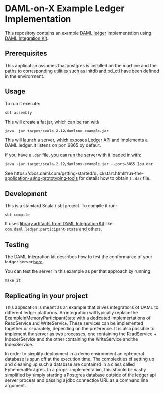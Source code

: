 # DAML-on-X Example Ledger Implementation

This repository contains an example [DAML
ledger](https://docs.daml.com/concepts/ledger-model/index.html) implementation
using [DAML Integration
Kit](https://docs.daml.com/daml-integration-kit/index.html).

## Prerequisites

This application assumes that postgres is installed on the machine and the
paths to corresponding utilities such as initdb and pd_ctl have been defined in the
environment.


## Usage

To run it execute:

    sbt assembly

This will create a fat jar, which can be ran with

    java -jar target/scala-2.12/damlonx-example.jar

This will launch a server, which exposes [Ledger
API](https://docs.daml.com/app-dev/ledger-api-introduction/index.html) and
implements a DAML ledger. It listens on port 6865 by default.

If you have a `.dar` file, you can run the server with it loaded in with:

    java -jar target/scala-2.12/damlonx-example.jar --port=6865 Iou.dar

See https://docs.daml.com/getting-started/quickstart.html#run-the-application-using-prototyping-tools
for details how to obtain a `.dar` file.

## Development

This is a standard Scala / sbt project. To compile it run:

    sbt compile

It uses [library artifacts from DAML Integration
Kit](https://docs.daml.com/daml-integration-kit/index.html#library-infrastructure-overview)
like `com.daml.ledger.participant-state` and others.

## Testing

The DAML Integration kit describes how to test the conformance of your ledger
server
[here](https://docs.daml.com/daml-integration-kit/index.html#integration-kit-testing).

You can test the server in this example as per that approach by running

    make it

## Replicating in your project

This application is meant as an example that drives integrations of DAML to 
different ledger platforms. An integration will typically replace the
ExampleInMemoryParticipantState with a dedicated implementations of ReadService 
and WriteService. These services can be implemented together or separately,
depending on the preference. It is also possible to implement the server as two
processes, one containing the ReadService + IndexerService and the other 
containing the WriteService and the IndexService.

In order to simplify deployment in a demo environment
an epheperal database is spun off at the execution time. The complexities of setting
up and cleaning up such a database are contained in a class called EphemeralPostgres.
In a proper implementation, this should be vastly simplified by simply starting a 
Postgres database outside of the ledger api server process and passing a jdbc
connection URL as a command line argument.  
